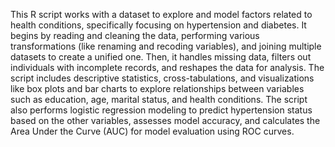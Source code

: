 This R script works with a dataset to explore and model factors related to health conditions, specifically focusing on hypertension and diabetes. It begins by reading and cleaning the data, performing various transformations (like renaming and recoding variables), and joining multiple datasets to create a unified one. Then, it handles missing data, filters out individuals with incomplete records, and reshapes the data for analysis. The script includes descriptive statistics, cross-tabulations, and visualizations like box plots and bar charts to explore relationships between variables such as education, age, marital status, and health conditions. The script also performs logistic regression modeling to predict hypertension status based on the other variables, assesses model accuracy, and calculates the Area Under the Curve (AUC) for model evaluation using ROC curves.
